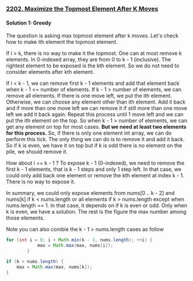 ### [2202. Maximize the Topmost Element After K Moves](https://leetcode.com/problems/maximize-the-topmost-element-after-k-moves/)

#### Solution 1: Greedy
The question is asking max topmost element after k moves. Let's check how to make ith element the topmost element. 

If i > k, there is no way to make it the topmost. One can at most remove k elements. In 0-indexed array, they are from 0 to k - 1 (inclusive). The rightest element to be exposed is the kth element. So we do not need to consider elements after kth element. 

If i < k - 1, we can remove first k - 1 elements and add that element back when k - 1 <= number of elements. If k - 1 > number of elements, we can remove all elements. If there is one move left, we put the ith element. Otherwise, we can choose any element other than ith element. Add it back and if more than one move left we can remove it if still more than one move left we add it back again. Repeat this process until 1 move left and we can put the ith element on the top. So when k - 1 > number of elements, we can get any element on top for most cases. **But we need at least two elements for this process.** So, if there is only one element int array, we can do perform this tick. The only thing we can do is to remove it and add it back. So if k is even, we have it on top but if k is odd there is no element on the pile, we should remove it.

How about i == k - 1 ? To expose k - 1 (0-indexed), we need to remove the first k - 1 elements, that is k - 1 steps and only 1 step left. In that case, we could only add back one element or remove the kth element at index k - 1. There is no way to expose it.

In summary, we could only expose elements from nums[0 .. k - 2] and nums[k] if k < nums.length or all elements if k > nums.length except when nums.length == 1. In that case, it depends on if k is even or odd. Only when k is even, we have a solution. The rest is the figure the max number among those elements.


Note you can also combie the k - 1 > nums.length cases as follow

```java
for (int i = 0; i < Math.min(k - 1, nums.length); ++i) {
            max = Math.max(max, nums[i]);
        }

if (k < nums.length) {
    max = Math.max(max, nums[k]);
}
```